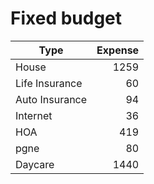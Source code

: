 # Fixed budget

| Type | Expense|
|------|-------:|
| House | 1259|
| Life Insurance |60|
| Auto Insurance |94|
| Internet |36|
| HOA |419|
| pgne| 80|
| Daycare| 1440|

